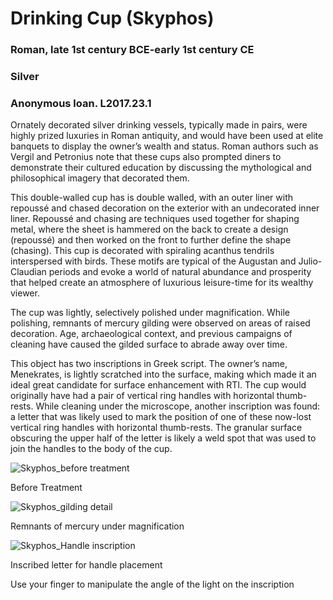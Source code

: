 # Drinking Cup (Skyphos) 

### Roman, late 1st century BCE-early 1st century CE 
### Silver 
### Anonymous loan. L2017.23.1 

Ornately decorated silver drinking vessels, typically made in pairs, were highly prized luxuries in Roman antiquity, and would have been used at elite banquets to display the owner’s wealth and status. Roman authors such as Vergil and Petronius note that these cups also prompted diners to demonstrate their cultured education by discussing the mythological and philosophical imagery that decorated them.  

This double-walled cup has is double walled, with an outer liner with repoussé and chased decoration on the exterior with an undecorated inner liner. Repoussé and chasing are techniques used together for shaping metal, where the sheet is hammered on the back to create a design (repoussé) and then worked on the front to further define the shape (chasing). This cup is decorated with spiraling acanthus tendrils interspersed with birds. These motifs are typical of the Augustan and Julio-Claudian periods and evoke a world of natural abundance and prosperity that helped create an atmosphere of luxurious leisure-time for its wealthy viewer. 

The cup was lightly, selectively polished under magnification. While polishing, remnants of mercury gilding were observed on areas of raised decoration. Age, archaeological context, and previous campaigns of cleaning have caused the gilded surface to abrade away over time.  

This object has two inscriptions in Greek script. The owner’s name, Menekrates, is lightly scratched into the surface, making which made it an ideal great candidate for surface enhancement with RTI. The cup would originally have had a pair of vertical ring handles with horizontal thumb-rests. While cleaning under the microscope, another inscription was found: a letter that was likely used to mark the position of one of these now-lost vertical ring handles with horizontal thumb-rests. The granular surface obscuring the upper half of the letter is likely a weld spot that was used to join the handles to the body of the cup.  


![Skyphos_before treatment](https://user-images.githubusercontent.com/110210814/182454941-0e1d5c45-6c38-4d2e-94ca-d91d63ace354.jpg)

Before Treatment 


![Skyphos_gilding detail](https://user-images.githubusercontent.com/110210814/182454968-e7a69bef-7ccb-420d-97f7-163cab00c29e.jpg)

Remnants of mercury under magnification  


![Skyphos_Handle inscription](https://user-images.githubusercontent.com/110210814/182455004-9633d0ff-8f28-4653-a2db-dd647dd5cbec.jpg)

Inscribed letter for handle placement  



Use your finger to manipulate the angle of the light on the inscription 

 
